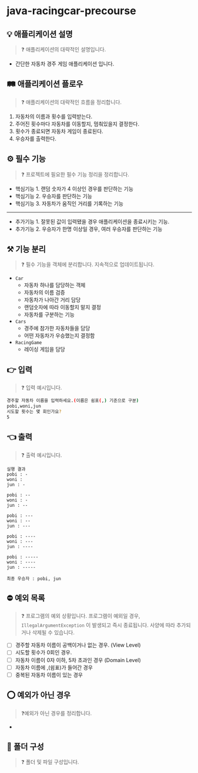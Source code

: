 # java-racingcar-precourse

## 💡 애플리케이션 설명

> ❓ 애플리케이션의 대략적인 설명입니다.
>

- 간단한 자동차 경주 게임 애플리케이션 입니다.

## 🛤️ 애플리케이션 플로우

> ❓ 애플리케이션의 대략적인 흐름을 정리합니다.
>

1. 자동차의 이름과 횟수를 입력받는다.
2. 주어진 횟수마다 자동차를 이동할지, 멈춰있을지 결정한다.
3. 횟수가 종료되면 자동차 게임이 종료된다.
4. 우승자를 출력한다.

## ⚙️ 필수 기능

> ❓ 프로젝트에 필요한 필수 기능 정리을 정리합니다.
>

- 핵심기능 1. 랜덤 숫자가 4 이상인 경우를 판단하는 기능
- 핵심기능 2. 우승자를 판단하는 기능
- 핵심기능 3. 자동차가 움직인 거리를 기록하는 기능

---

- 추가기능 1. 잘못된 값이 입력됐을 경우 애플리케이션을 종료시키는 기능.
- 추가기능 2. 우승자가 한명 이상일 경우, 여러 우승자를 판단하는 기능

## ⚒️ 기능 분리

> ❓ 필수 기능을 객체에 분리합니다. 지속적으로 업데이트됩니다.
>

- `Car`
    - 자동차 하나를 담당하는 객체
    - 자동차의 이름 검증
    - 자동차가 나아간 거리 담당
    - 랜덤숫자에 따라 이동할지 말지 결정
    - 자동차를 구분하는 기능
- `Cars`
    - 경주에 참가한 자동차들을 담당
    - 어떤 자동차가 우승했는지 결정함
- `RacingGame`
    - 레이싱 게임을 담당

## 👉 입력

> ❓ 입력 예시입니다.
>

```bash
경주할 자동차 이름을 입력하세요.(이름은 쉼표(,) 기준으로 구분)
pobi,woni,jun
시도할 횟수는 몇 회인가요?
5
```

## 👈 출력

> ❓ 출력 예시입니다.
>

```
실행 결과
pobi : -
woni : 
jun : -

pobi : --
woni : -
jun : --

pobi : ---
woni : --
jun : ---

pobi : ----
woni : ---
jun : ----

pobi : -----
woni : ----
jun : -----

최종 우승자 : pobi, jun
```

## ⛔ 예외 목록

> ❓ 프로그램의 예외 상황입니다. 프로그램이 예외일 경우, `IllegalArgumentException` 이 발생되고 즉시 종료됩니다. 사양에 따라 추가되거나 삭제될 수 있습니다.
>

- [ ]  경주할 자동차 이름이 공백이거나 없는 경우. (View Level)
- [ ]  시도할 횟수가 0회인 경우.
- [ ]  자동차 이름이 0자 이하, 5차 초과인 경우 (Domain Level)
- [ ]  자동차 이름에 ,(쉼표)가 들어간 경우
- [ ]  중복된 자동차 이름이 있는 경우

## ⭕ 예외가 아닌 경우

> ❓예외가 아닌 경우를 정리합니다.
>
-

## 📂 폴더 구성

> ❓ 폴더 및 파일 구성입니다.
>

```bash

```
